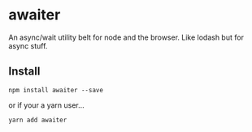 # awaiter
An async/wait utility belt for node and the browser. Like lodash but for async stuff.


## Install
`npm install awaiter --save`

or if your a yarn user...

`yarn add awaiter`
